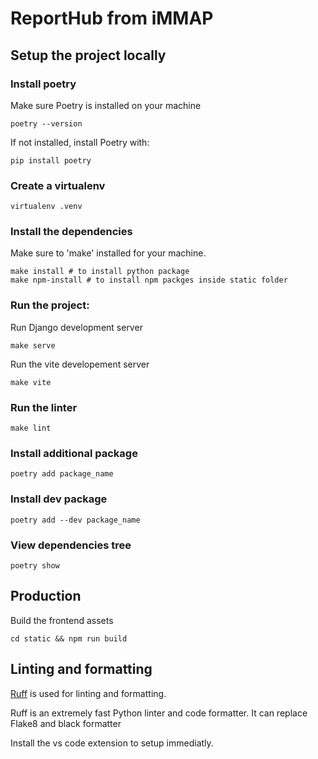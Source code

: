 # ReportHub from iMMAP

## Setup the project locally

### Install poetry
Make sure Poetry is installed on your machine
```shell
poetry --version
```

If not installed, install Poetry with:

```shell
pip install poetry
```

### Create a virtualenv 
```shell
virtualenv .venv
```

### Install the dependencies
Make sure to 'make' installed for your machine.

```shell
make install # to install python package
make npm-install # to install npm packges inside static folder
```

### Run the project:

Run Django development server
```shell
make serve
```
Run the vite developement server

```shell
make vite
```

### Run the linter
```shell
make lint
```

### Install additional package

```shell
poetry add package_name
```

### Install dev package

```shell
poetry add --dev package_name
```

### View dependencies tree

```shell
poetry show
```

## Production

Build the frontend assets

```shell
cd static && npm run build
```

## Linting and formatting 
[Ruff](https://github.com/astral-sh/ruff) is used for linting and formatting.

Ruff is an extremely fast Python linter and code formatter.
It can replace Flake8 and black formatter

Install the vs code extension to setup immediatly.



